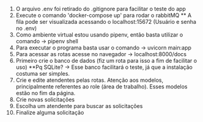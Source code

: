 1) O arquivo .env foi retirado do .gitignore para facilitar o teste do app
2) Execute o comando 'docker-compose up' para rodar o rabbitMQ
** A fila pode ser visualizada acessando o localhost:15672 (Usuário e senha no .env)
3) Como ambiente virtual estou usando pipenv, então basta utilizar o comando -> pipenv shell
4) Para executar o programa basta usar o comando -> uvicorn main:app
5) Para acessar as rotas acesse no navegador -> localhost:8000/docs
6) Primeiro crie o banco de dados (fiz um rota para isso a fim de facilitar o uso)
**Pq SQLite? -> Esse banco facilitará o teste, já que a instalação costuma ser simples.
7) Crie e edite atendentes pelas rotas. Atenção aos modelos, principalmente referentes ao role (área de trabalho). Esses modelos estão no fim da página.
8) Crie novas solicitações
9) Escolha um atendente para buscar as solicitações
10) Finalize alguma solicitação